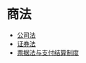 # 商法
* [公司法](https://github.com/wsg815/working/blob/main/%E5%95%86%E6%B3%95/%E5%85%AC%E5%8F%B8%E6%B3%95.md)
* [证券法](https://github.com/wsg815/working/blob/main/%E5%95%86%E6%B3%95/%E8%AF%81%E5%88%B8%E6%B3%95.md)
* [票据法与支付结算制度](https://github.com/wsg815/working/blob/main/%E5%95%86%E6%B3%95/%E7%A5%A8%E6%8D%AE%E6%B3%95%E4%B8%8E%E6%94%AF%E4%BB%98%E7%BB%93%E7%AE%97%E5%88%B6%E5%BA%A6.md)
